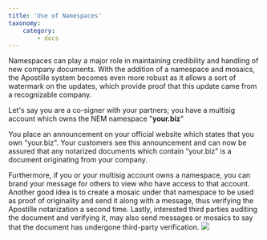 ```yaml
---
title: 'Use of Namespaces'
taxonomy:
    category:
        - docs
---
```


Namespaces can play a major role in maintaining credibility and handling of new company documents. With the addition of a namespace and mosaics, the Apostille system becomes even more robust as it allows a sort of watermark on the updates, which provide proof that this update came from a recognizable company.

Let's say you are a co-signer with your partners; you have a multisig account which owns the NEM namespace "**your.biz**"

You place an announcement on your official website which states that you own "your.biz". Your customers see this announcement and can now be assured that any notarized documents which contain “your.biz” is a document originating from your company.

Furthermore, if you or your multisig account owns a namespace, you can brand your message for others to view who have access to that account. Another good idea is to create a mosaic under that namespace to be used as proof of originality and send it along with a message, thus verifying the Apostille notarization a second time. Lastly, interested third parties auditing the document and verifying it, may also send messages or mosaics to say that the document has undergone third-party verification.
![](https://lh3.googleusercontent.com/FUhJUojCULY2qsqIKPtddcJJTvSzmZF_UN3qLdEPqoyBvq1l9A_4iuTTRIIum98YMeu0HUely4swwrzbFCAAp48zGyM6gWekfmOKbKMlRBNA2xzZNsyFRyeZ1BCioy_7FtnOaJxvdksfuTUDwD8QtUuJG5aj8AS_kc6u8XMxepbeYFjOOlW7HQ42YJHEicQNLVgv7tacxDa5Q2TPIGRCLjoqeyZUFVBcGi27L2BdvAe6AavRgN10mVAPb4OjqCl7tZA9amA7Xv_0Ma-lI0ToBNZGIQqwYrLdO1dH7D894lpzSPSSWEDwC_Dzqnu1RAmAkEjRDTl6vazFW4zXh2CWcJaJLp3spHw5pNo5S-rg3Tb_jYRbz80ypagNcPkWbtT9H1mABOmwGpQCuF3jOG9bWdxE2eEYJgWuVwfF4WHp_YMW0Vh5y8mX_0ix9k9NS14kcBZzkiq7JDtBP8tqDIdmnq5sfpE256s04BmExer_aQyi-wXy_Ue4pARJQJRNYcQDe0sxUHEs8NRjLNRGPZ6_U8jw1OqL1oyzkdCbqhA9EQmWxutVek5tbr5cV__mUKM02_zTgYPHhXMTUt9uwZpQTadGiF6ZwSZX8ChvVixmK2INeuizFyzpiRl6o5tqJDrdC2hAFijKvYv9vv5GKhsdPuD4KL7BYYgmlYNcTXh9wQ=w1236-h651-no)